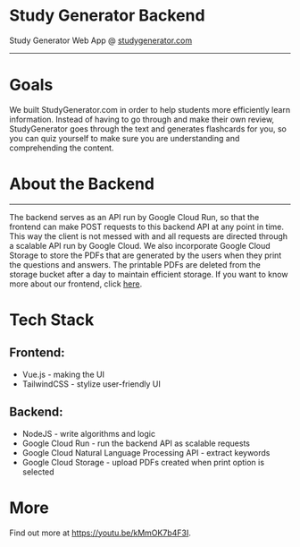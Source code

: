 # Study Generator Backend

Study Generator Web App @ [studygenerator.com](https://www.studygenerator.com)

-------------------------------

# Goals

We built StudyGenerator.com in order to help students more efficiently learn information. Instead of having to go through and make their own review, StudyGenerator goes through the text and generates flashcards for you, so you can quiz yourself to make sure you are understanding and comprehending the content.

# About the Backend
---------------------

The backend serves as an API run by Google Cloud Run, so that the frontend can make POST requests to this backend API at any point in time. This way the client is not messed with and all requests are directed through a scalable API run by Google Cloud. We also incorporate Google Cloud Storage to store the PDFs that are generated by the users when they print the questions and answers. The printable PDFs are deleted from the storage bucket after a day to maintain efficient storage. If you want to know more about our frontend, click [here](https://github.com/MLHUnihack2020/StudyGuideFrontend/blob/main/README.md).

# Tech Stack
## Frontend:
- Vue.js - making the UI
- TailwindCSS - stylize user-friendly UI

## Backend:
- NodeJS - write algorithms and logic
- Google Cloud Run - run the backend API as scalable requests 
- Google Cloud Natural Language Processing API - extract keywords 
- Google Cloud Storage - upload PDFs created when print option is selected

# More
Find out more at https://youtu.be/kMmOK7b4F3I. 
